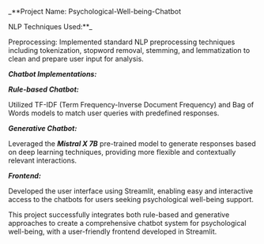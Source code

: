 _**Project Name: Psychological-Well-being-Chatbot

NLP Techniques Used:**_

Preprocessing: Implemented standard NLP preprocessing techniques including tokenization, stopword removal, stemming, and lemmatization to clean and prepare user input for analysis.

_**Chatbot Implementations:**_

_**Rule-based Chatbot:**_

Utilized TF-IDF (Term Frequency-Inverse Document Frequency) and Bag of Words models to match user queries with predefined responses.

_**Generative Chatbot:**_

Leveraged the _**Mistral X 7B**_  pre-trained model to generate responses based on deep learning techniques, providing more flexible and contextually relevant interactions.

_**Frontend:**_

Developed the user interface using Streamlit, enabling easy and interactive access to the chatbots for users seeking psychological well-being support.

This project successfully integrates both rule-based and generative approaches to create a comprehensive chatbot system for psychological well-being, with a user-friendly frontend developed in Streamlit.
